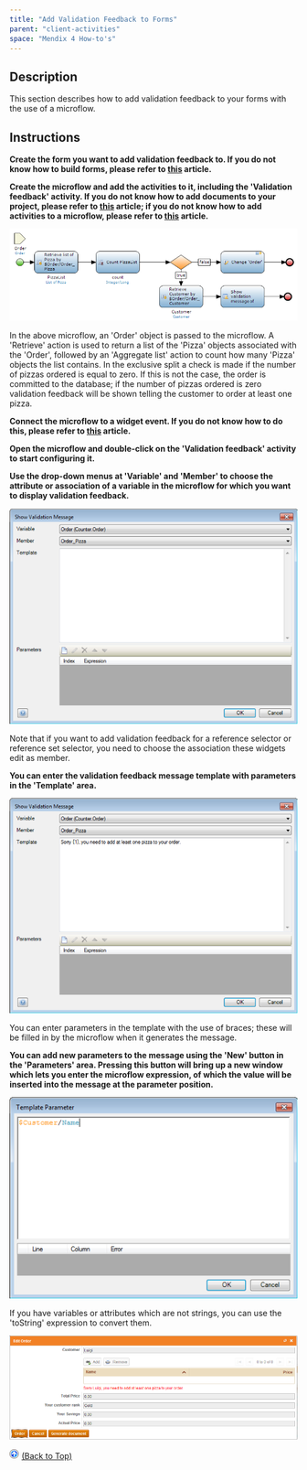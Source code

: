 ```yaml
---
title: "Add Validation Feedback to Forms"
parent: "client-activities"
space: "Mendix 4 How-to's"
---
```

## Description

This section describes how to add validation feedback to your forms with the use of a microflow.

## Instructions

 **Create the form you want to add validation feedback to. If you do not know how to build forms, please refer to [this](create-and-build-a-form) article.**

 **Create the microflow and add the activities to it, including the 'Validation feedback' activity. If you do not know how to add documents to your project, please refer to [this](add-documents-to-a-module) article; if you do not know how to add activities to a microflow, please refer to [this](add-an-activity-to-a-microflow) article.**

![](attachments/2621598/2752896.png)

In the above microflow, an 'Order' object is passed to the microflow. A 'Retrieve' action is used to return a list of the 'Pizza' objects associated with the 'Order', followed by an 'Aggregate list' action to count how many 'Pizza' objects the list contains. In the exclusive split a check is made if the number of pizzas ordered is equal to zero. If this is not the case, the order is committed to the database; if the number of pizzas ordered is zero validation feedback will be shown telling the customer to order at least one pizza.

 **Connect the microflow to a widget event. If you do not know how to do this, please refer to [this](connect-a-microflow-to-a-widget-event) article.**

 **Open the microflow and double-click on the 'Validation feedback' activity to start configuring it.**

 **Use the drop-down menus at 'Variable' and 'Member' to choose the attribute or association of a variable in the microflow for which you want to display validation feedback.**

![](attachments/2621598/2752897.png)

Note that if you want to add validation feedback for a reference selector or reference set selector, you need to choose the association these widgets edit as member.

 **You can enter the validation feedback message template with parameters in the 'Template' area.**

![](attachments/2621598/2752898.png)

You can enter parameters in the template with the use of braces; these will be filled in by the microflow when it generates the message.

 **You can add new parameters to the message using the 'New' button in the 'Parameters' area. Pressing this button will bring up a new window which lets you enter the microflow expression, of which the value will be inserted into the message at the parameter position.**

![](attachments/2621598/2752895.png)

If you have variables or attributes which are not strings, you can use the 'toString' expression to convert them.

![](attachments/2621598/2752909.png)

[![](attachments/819203/917564.png)](add-validation-feedback-to-forms) [(Back to Top)](add-validation-feedback-to-forms)
